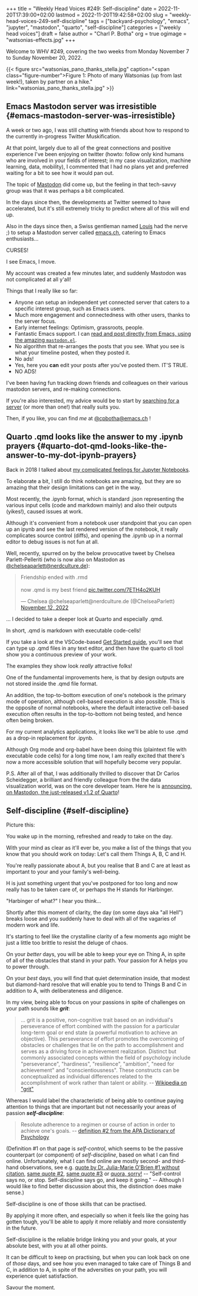 +++
title = "Weekly Head Voices #249: Self-discipline"
date = 2022-11-20T17:39:00+02:00
lastmod = 2022-11-20T19:42:58+02:00
slug = "weekly-head-voices-249-self-discipline"
tags = ["backyard-psychology", "emacs", "jupyter", "mastodon", "quarto", "self-discipline"]
categories = ["weekly head voices"]
draft = false
author = "Charl P. Botha"
org = true
ogimage = "watsonias-effects.jpg"
+++

Welcome to WHV #249, covering the two weeks from Monday November 7 to Sunday
November 20, 2022.

{{< figure src="watsonias_pano_thanks_stella.jpg" caption="<span class=\"figure-number\">Figure 1: </span>Photo of many Watsonias (up from last week!), taken by partner on a hike." link="watsonias_pano_thanks_stella.jpg" >}}


## Emacs Mastodon server was irresistible {#emacs-mastodon-server-was-irresistible}

A week or two ago, I was still chatting with friends about how to respond to
the currently in-progress Twitter Muskification.

At that point, largely due to all of the great connections and positive
experience I've been enjoying on twitter (howto: follow only kind humans who
are involved in your fields of interest; in my case visualization, machine
learning, data, mobility), I commented that I had no plans yet and preferred
waiting for a bit to see how it would pan out.

The topic of [Mastodon](https://joinmastodon.org/) did come up, but the feeling in that tech-savvy group was
that it was perhaps a bit complicated.

In the days since then, the developments at Twitter seemed to have accelerated,
but it's still extremely tricky to predict where all of this will end up.

Also in the days since then, a Swiss gentleman named [Louis](https://emacs.ch/@louis) had the nerve ;) to
setup a Mastodon server called [emacs.ch](https://emacs.ch), catering to Emacs enthusiasts...

CURSES!

I see Emacs, I move.

My account was created a few minutes later, and suddenly Mastodon was not
complicated at all y'all!

Things that I really like so far:

-   Anyone can setup an independent yet connected server that caters to a
    specific interest group, such as Emacs users.
-   Much more engagement and connectedness with other users, thanks to the server
    focus.
-   Early internet feelings: Optimism, grassroots, people.
-   Fantastic Emacs support. I can [read and post directly from Emacs, using the
    amazing `mastodon.el`](https://emacs.ch/@cpbotha/109337719793270417).
-   No algorithm that re-arranges the posts that you see. What you see is what
    your timeline posted, when they posted it.
-   No ads!
-   Yes, here you **can** edit your posts after you've posted them. IT'S TRUE.
-   NO ADS!

I've been having fun tracking down friends and colleagues on their various
mastodon servers, and re-making connections.

If you're also interested, my advice would be to start by [searching for a
server](https://joinmastodon.org/servers) (or more than one!) that really suits you.

Then, if you like, you can find _me_ at [@cpbotha@emacs.ch](https://emacs.ch/@cpbotha) !


## Quarto .qmd looks like the answer to my .ipynb prayers {#quarto-dot-qmd-looks-like-the-answer-to-my-dot-ipynb-prayers}

Back in 2018 I talked about [my complicated feelings for Jupyter Notebooks](/2018/07/17/weekly-head-voices-148-data-stylist/#vacation-based-thinking-driven-tool-sharpening-aka-the-wvv-2018-data-science-toolboxtm).

To elaborate a bit, I still do think notebooks are amazing, but they are so
amazing that their design limitations can get in the way.

Most recently, the .ipynb format, which is standard .json representing the
various input cells (code and markdown mainly) and also their outputs (yikes!),
caused issues at work.

Although it's convenient from a notebook user standpoint that you can open up
an ipynb and see the last rendered version of the notebook, it really
complicates source control (diffs), and opening the .ipynb up in a normal
editor to debug issues is not fun at all.

Well, recently, spurred on by the below provocative tweet by Chelsea
Parlett-Pelleriti (who is now also on Mastodon as
[@chelseaparlett@nerdculture.de](https://nerdculture.de/@chelseaparlett)):

<blockquote class="twitter-tweet"><p lang="en" dir="ltr">Friendship ended with .rmd<br><br>now .qmd is my best friend <a href="https://t.co/7ETH4o2KUH">pic.twitter.com/7ETH4o2KUH</a></p>&mdash; Chelsea @chelseaparlett@nerdculture.de (@ChelseaParlett) <a href="https://twitter.com/ChelseaParlett/status/1591505992805543936?ref_src=twsrc%5Etfw">November 12, 2022</a></blockquote> <script async src="https://platform.twitter.com/widgets.js" charset="utf-8"></script>

... I decided to take a deeper look at Quarto and especially .qmd.

In short, .qmd is markdown with executable code-cells!

If you take a look at the VSCode-based [Get Started guide](https://quarto.org/docs/get-started/hello/vscode.html), you'll see that can
type up .qmd files in any text editor, and then have the quarto cli tool show
you a continuous preview of your work.

The examples they show look _really_ attractive folks!

One of the fundamental improvements here, is that by design outputs are not
stored inside the .qmd file format.

An addition, the top-to-bottom execution of one's notebook is the primary mode
of operation, although cell-based execution is also possible. This is the
opposite of normal notebooks, where the default interactive cell-based
execution often results in the top-to-bottom not being tested, and hence often
being broken.

For my current analytics applications, it looks like we'll be able to use .qmd
as a drop-in replacement for .ipynb.

Although Org mode and org-babel have been doing this (plaintext file with
executable code cells) for a long time now, I am really excited that there's
now a more accessible solution that will hopefully become very popular.

P.S. After all of that, I was additionally thrilled to discover that Dr Carlos
Scheidegger, a brilliant and friendly colleague from the the data visualization
world, was on the core developer team. Here he is [announcing, on Mastodon, the
just-released v1.2 of Quarto](https://emacs.ch/@scheidegger@mastodon.social/109343921680547594)!


## Self-discipline {#self-discipline}

Picture this:

You wake up in the morning, refreshed and ready to take on the day.

With your mind as clear as it'll ever be, you make a list of the things that
you know that you should work on today: Let's call them Things A, B, C and H.

You're really passionate about A, but you realise that B and C are at least as
important to your and your family's well-being.

H is just something urgent that you've postponed for too long and now really
has to be taken care of, or perhaps the H stands for Harbinger.

"Harbinger of what?" I hear you think...

Shortly after this moment of clarity, the day (on some days aka "all Hell")
breaks loose and you suddenly have to deal with all of the vagaries of modern
work and life.

It's starting to feel like the crystalline clarity of a few moments ago might
be just a little too brittle to resist the deluge of chaos.

On your _better_ days, you will be able to keep your eye on Thing A, in spite of
all of the obstacles that stand in your path. Your passion for A helps you to
power through.

On your _best_ days, you will find that quiet determination inside, that modest
but diamond-hard resolve that will enable you to tend to Things B and C in
addition to A, with deliberateness and diligence.

In my view, being able to focus on your passions in spite of challenges on your
path sounds like **_grit_**:

> ... grit is a positive, non-cognitive trait based on an individual's
> perseverance of effort combined with the passion for a particular long-term
> goal or end state (a powerful motivation to achieve an objective). This
> perseverance of effort promotes the overcoming of obstacles or challenges that
> lie on the path to accomplishment and serves as a driving force in achievement
> realization. Distinct but commonly associated concepts within the field of
> psychology include "perseverance", "hardiness", "resilience", "ambition", "need
> for achievement" and "conscientiousness". These constructs can be
> conceptualized as individual differences related to the accomplishment of work
> rather than talent or ability. -- [Wikipedia on "grit"](https://en.wikipedia.org/wiki/Grit_(personality_trait))

Whereas I would label the characteristic of being able to continue paying
attention to things that are important but not necessarily your areas of
passion **_self-discipline_**:

> Resolute adherence to a regimen or course of action in order to achieve one's
> goals. -- [definition #2 from the APA Dictionary of Psychology](https://dictionary.apa.org/self-discipline)

(Definition #1 on that page is _self-control_, which seems to be the passive
counterpart (or component) of _self-discipline_, based on what I can find
online. Unfortunately, what I can find online are mostly second- and third-hand
observations, see e.g. [quote by Dr. Julia-Marie O'Brien #1 without citation](https://fredericksburg.com/self-control-and-self-discipline-arent-the-same/article_9e91991c-81e8-5a8f-bca0-972e025fbe24.html),
[same quote #2](https://matthogan.blog/self-discipline-vs-self-control/), [same quote #3](https://selfctrl.com/3-lessons-learned-on-building-self-control/) or [quora, sorry!](https://www.quora.com/Whats-the-difference-between-self-control-and-self-discipline) -- "Self-control says no, or
stop. Self-discipline says go, and keep it going." -- Although I would like to
find better discussion about this, the distinction does make sense.)

Self-discipline is one of those skills that can be practised.

By applying it more often, and especially so when it feels like the going has
gotten tough, you'll be able to apply it more reliably and more consistently in
the future.

Self-discipline is the reliable bridge linking you and your goals, at your
absolute best, with you at all other points.

It can be difficult to keep on practising, but when you can look back on one of
_those_ days, and see how you even managed to take care of Things B and C, in
addition to A, in spite of the adversities on your path, you will experience
quiet satisfaction.

Savour the moment.
